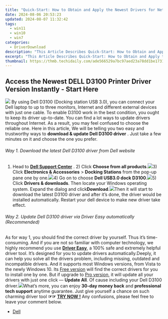```yaml
---
title: "Quick-Start: How to Obtain and Apply the Newest Drivers for Netgear WNA3100 Network Adapter"
date: 2024-08-06 20:53:23
updated: 2024-08-07 11:32:42
tags:
  - win11
  - win10
  - win7
categories:
  - DriverDownload
description: "This Article Describes Quick-Start: How to Obtain and Apply the Newest Drivers for Netgear WNA3100 Network Adapter"
excerpt: "This Article Describes Quick-Start: How to Obtain and Apply the Newest Drivers for Netgear WNA3100 Network Adapter"
thumbnail: https://thmb.techidaily.com/ade566529a7bc97aed23a78dd1be17314340f234a16c9d2f0b2b465091d3ea91.jpg
---
```


## Access the Newest DELL D3100 Printer Driver Version Instantly - Start Here

![](https://images.drivereasy.com/wp-content/uploads/2017/05/1-4.jpg) By using Dell D3100 (Docking station USB 3.0), you can connect your Dell laptop to up to three monitors, Internet and different external devices with just one cable. To enable D3100 work in the best condition, you ought to keep its driver up-to-date. You can find a lot ways to update drivers throughout Internet. As a result, you may feel confused to choose the reliable one. Here in this article, We will be telling you two easy and trustworthy ways to **download & update Dell D3100 driver** . Just take a few minutes on it and choose the one you prefer.

###### Way 1\. Download the latest Dell D3100 driver from Dell website

######

1) Head to **[Dell Support Center](https://shop-links.co/link/?exclusive=1&publisher_slug=itechdaily19598&url=http%3A%2F%2Fwww.dell.com%2Fsupport%2Fhome%2Fus%2Fen%2F19%3Fc%3Dus%26l%3Den%26%7Eck%3Dmn)** . 2) Click **Choose from all products**.![](https://images.drivereasy.com/wp-content/uploads/2017/05/2-3.jpg)3) Click **Electronics & Accessories** \> **Docking Stations** from the pop-up pane one by one.![](https://images.drivereasy.com/wp-content/uploads/2017/05/3-3.jpg)4) Go on to choose **Dell USB3.0 dock D3100**.![](https://images.drivereasy.com/wp-content/uploads/2017/05/4-4.jpg)5) Click **Drivers & downloads**. Then locate your Windows operating system. Expand the dialog and click**Download**.![](https://images.drivereasy.com/wp-content/uploads/2017/05/5-3.jpg)Then it will start to download the latest D3100 driver and after it’s done, the driver would be installed automatically. Restart your dell device to make new driver take effect.

###### Way 2\. Update Dell D3100 driver via Driver Easy automatically (Recommended)

######

As for way 1, you should find the correct driver by yourself. Thus it’s time-consuming. And if you are not so familiar with computer technology, we highly recommend you use [**Driver Easy**](https://tools.techidaily.com/drivereasy/download/), a 100% safe and extremely helpful driver tool.  It’s designed for you to update drivers automatically.Deeply, it can help you solve all the drivers problem, including missing, outdated and incompatible drivers. And it supports most Windows versions, from Vista to the newly Windows 10\. Its [Free version](https://tools.techidaily.com/drivereasy/download/) will find the correct drivers for you to install one by one. But if upgrade to [Pro version](https://tools.techidaily.com/drivereasy/download/), it will update all your drivers with just one click — **Update All**. Of cause including your Dell D3100 driver.![](https://images.drivereasy.com/wp-content/uploads/2017/05/6-3.jpg)What’s more, you can enjoy **30-day money back** and **professional tech support** anytime guarantee. Just  give yourself a chance on such charming driver tool **☞☞**  **[TRY NOW !](https://tools.techidaily.com/drivereasy/download/)** **[](https://tools.techidaily.com/drivereasy/download/)** **[](https://tools.techidaily.com/drivereasy/download/)** Any confusions, please feel free to leave your comment below.

* [Dell](https://tools.techidaily.com/drivereasy/download/)

<ins class="adsbygoogle"
     style="display:block"
     data-ad-format="autorelaxed"
     data-ad-client="ca-pub-7571918770474297"
     data-ad-slot="1223367746"></ins>



<ins class="adsbygoogle"
     style="display:block"
     data-ad-client="ca-pub-7571918770474297"
     data-ad-slot="8358498916"
     data-ad-format="auto"
     data-full-width-responsive="true"></ins>
